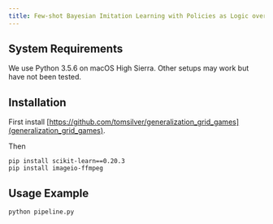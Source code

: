 ```yaml
---
title: Few-shot Bayesian Imitation Learning with Policies as Logic over Programs
---
```


## System Requirements
We use Python 3.5.6 on macOS High Sierra. Other setups may work but have not been tested.

## Installation
First install [https://github.com/tomsilver/generalization_grid_games](generalization_grid_games).

Then
```
pip install scikit-learn==0.20.3
pip install imageio-ffmpeg
```

## Usage Example

```
python pipeline.py
```
